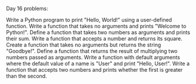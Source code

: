 Day 16 problems:

Write a Python program to print "Hello, World!" using a user-defined function.
Write a function that takes no arguments and prints "Welcome to Python!".
Define a function that takes two numbers as arguments and prints their sum.
Write a function that accepts a number and returns its square.
Create a function that takes no arguments but returns the string "Goodbye!".
Define a function that returns the result of multiplying two numbers passed as arguments.
Write a function with default arguments where the default value of a name is "User" and print "Hello, User!".
Write a function that accepts two numbers and prints whether the first is greater than the second.
